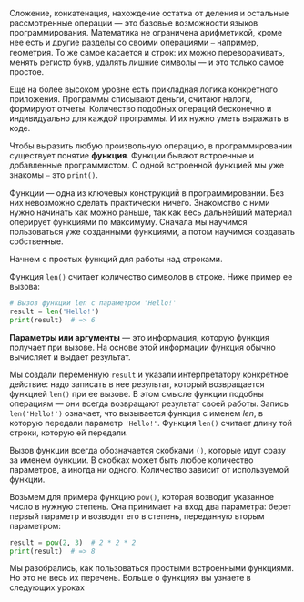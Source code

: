 
Сложение, конкатенация, нахождение остатка от деления и остальные рассмотренные операции — это базовые возможности языков программирования. Математика не ограничена арифметикой, кроме нее есть и другие разделы со своими операциями ⎯ например, геометрия. То же самое касается и строк: их можно переворачивать, менять регистр букв, удалять лишние символы — и это только самое простое.

Еще на более высоком уровне есть прикладная логика конкретного приложения. Программы списывают деньги, считают налоги, формируют отчеты. Количество подобных операций бесконечно и индивидуально для каждой программы. И их нужно уметь выражать в коде.

Чтобы выразить любую произвольную операцию, в программировании существует понятие **функция**. Функции бывают встроенные и добавленные программистом. С одной встроенной функцией мы уже знакомы ⎯ это `print()`.

Функции — одна из ключевых конструкций в программировании. Без них невозможно сделать практически ничего. Знакомство с ними нужно начинать как можно раньше, так как весь дальнейший материал оперирует функциями по максимуму. Сначала мы научимся пользоваться уже созданными функциями, а потом научимся создавать собственные.

Начнем с простых функций для работы над строками.

Функция `len()` считает количество символов в строке. Ниже пример ее вызова:

```python
# Вызов функции len с параметром 'Hello!'
result = len('Hello!')
print(result)  # => 6
```

**Параметры или аргументы** — это информация, которую функция получает при вызове. На основе этой информации функция обычно вычисляет и выдает результат.

Мы создали переменную `result` и указали интерпретатору конкретное действие: надо записать в нее результат, который возвращается функцией `len()` при ее вызове. В этом смысле функции подобны операциям — они всегда возвращают результат своей работы. Запись `len('Hello!')` означает, что вызывается функция с именем *len*, в которую передали параметр `'Hello!'`. Функция `len()` считает длину той строки, которую ей передали.

Вызов функции всегда обозначается скобками `()`, которые идут сразу за именем функции. В скобках может быть любое количество параметров, а иногда ни одного. Количество зависит от используемой функции.

Возьмем для примера функцию `pow()`, которая возводит указанное число в нужную степень. Она принимает на вход два параметра: берет первый параметр и возводит его в степень, переданную вторым параметром:

```python
result = pow(2, 3)  # 2 * 2 * 2
print(result)  # => 8
```

Мы разобрались, как пользоваться простыми встроенными функциями. Но это не весь их перечень. Больше о функциях вы узнаете в следующих уроках
